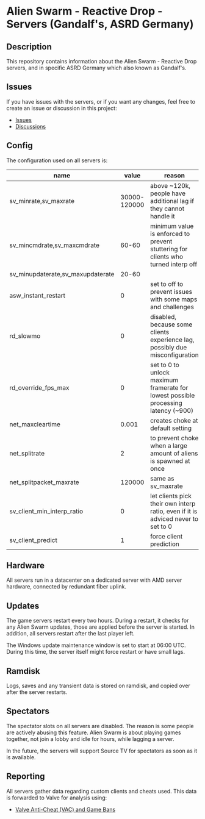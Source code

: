 # Alien Swarm - Reactive Drop - Servers (Gandalf's, ASRD Germany)

## Description

This repository contains information about the Alien Swarm - Reactive Drop servers, and in specific ASRD Germany which also known as Gandalf's.

## Issues

If you have issues with the servers, or if you want any changes, feel free to create an issue or discussion in this project:

- [Issues](https://github.com/mithrand0/servers/issues)
- [Discussions](https://github.com/mithrand0/servers/discussions)


## Config

The configuration used on all servers is:

|name|value|reason|
|---|---|---|
sv_minrate,sv_maxrate|30000-120000|above ~120k, people have additional lag if they cannot handle it|
|sv_mincmdrate,sv_maxcmdrate|60-60|minimum value is enforced to prevent stuttering for clients who turned interp off|
|sv_minupdaterate,sv_maxupdaterate|20-60|
|asw_instant_restart|0|set to off to prevent issues with some maps and challenges|
|rd_slowmo|0|disabled, because some clients experience lag, possibly due misconfiguration|
|rd_override_fps_max|0|set to 0 to unlock maximum framerate for lowest possible processing latency (~900)|
|net_maxcleartime|0.001|creates choke at default setting|
|net_splitrate|2|to prevent choke when a large amount of aliens is spawned at once|
|net_splitpacket_maxrate|120000|same as sv_maxrate|
|sv_client_min_interp_ratio|0|let clients pick their own interp ratio, even if it is adviced never to set to 0|
|sv_client_predict|1|force client prediction|


## Hardware

All servers run in a datacenter on a dedicated server with AMD server hardware, connected by redundant fiber uplink.

## Updates

The game servers restart every two hours. During a restart, it checks for any Alien Swarm updates, those are applied before the server is started. In addition, all servers restart after the last player left.

The Windows update maintenance window is set to start at 06:00 UTC. During this time, the server itself might force restart or have small lags.

## Ramdisk

Logs, saves and any transient data is stored on ramdisk, and copied over after the server restarts.

## Spectators

The spectator slots on all servers are disabled. The reason is some people are actively abusing this feature. Alien Swarm is about playing games together, not join a lobby and idle for hours, while lagging a server.

In the future, the servers will support Source TV for spectators as soon as it is available.

## Reporting

All servers gather data regarding custom clients and cheats used. This data is forwarded to Valve for analysis using:

- [Valve Anti-Cheat (VAC) and Game Bans](https://partner.steamgames.com/doc/features/anticheat)
